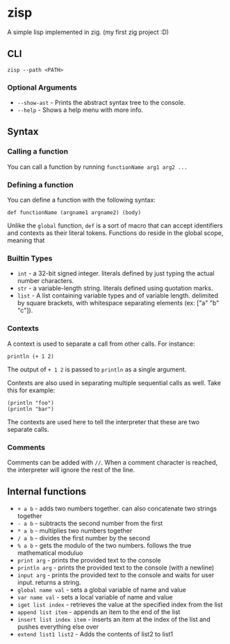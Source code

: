 # zisp
A simple lisp implemented in zig. (my first zig project :D)

## CLI
`zisp --path <PATH>`

### Optional Arguments
- `--show-ast` - Prints the abstract syntax tree to the console.
- `--help` - Shows a help menu with more info.

## Syntax

### Calling a function
You can call a function by running `functionName arg1 arg2 ...`

### Defining a function
You can define a function with the following syntax:
```
def functionName (argname1 argname2) (body)
```

Unlike the `global` function, `def` is a sort of macro that can accept identifiers and contexts as their literal tokens. Functions do reside in the global scope, meaning that 

### Builtin Types
- `int` - a 32-bit signed integer. literals defined by just typing the actual number characters.
- `str` - a variable-length string. literals defined using quotation marks.
- `list` - A list containing variable types and of variable length. delimited by square brackets, with whitespace separating elements (ex: ["a" "b" "c"]).

### Contexts
A context is used to separate a call from other calls. For instance:
```
println (+ 1 2)
```

The output of `+ 1 2` is passed to `println` as a single argument.


Contexts are also used in separating multiple sequential calls as well. Take this for example:
```
(println "foo")
(println "bar")
```

The contexts are used here to tell the interpreter that these are two separate calls.

### Comments
Comments can be added with `//`. When a comment character is reached, the interpreter will ignore the rest of the line.

## Internal functions
- `+ a b` - adds two numbers together. can also concatenate two strings together
- `- a b` - subtracts the second number from the first
- `* a b` - multiplies two numbers together
- `/ a b` - divides the first number by the second
- `% a b` - gets the modulo of the two numbers. follows the true mathematical moduluo
- `print arg` - prints the provided text to the console
- `println arg` - prints the provided text to the console (with a newline)
- `input arg` - prints the provided text to the console and waits for user input. returns a string.
- `global name val` - sets a global variable of name and value
- `var name val` - sets a local variable of name and value
- `iget list index` - retrieves the value at the specified index from the list
- `append list item` - appends an item to the end of the list
- `insert list index item` - inserts an item at the index of the list and pushes everything else over
- `extend list1 list2` - Adds the contents of list2 to list1